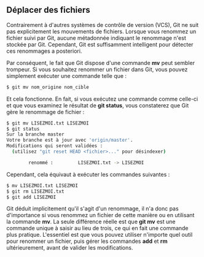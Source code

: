 ## Déplacer des fichiers

Contrairement à d'autres systèmes de contrôle de version (VCS), Git ne suit pas explicitement les mouvements de fichiers. Lorsque vous renommez un fichier suivi par Git, aucune métadonnée indiquant le renommage n'est stockée par Git. Cependant, Git est suffisamment intelligent pour détecter ces renommages a posteriori.

Par conséquent, le fait que Git dispose d'une commande **mv** peut sembler trompeur. Si vous souhaitez renommer un fichier dans Git, vous pouvez simplement exécuter une commande telle que :

```bash
$ git mv nom_origine nom_cible
```

Et cela fonctionne. En fait, si vous exécutez une commande comme celle-ci et que vous examinez le résultat de **git status**, vous constaterez que Git gère le renommage de fichier :

```bash
$ git mv LISEZMOI.txt LISEZMOI
$ git status
Sur la branche master
Votre branche est à jour avec 'origin/master'.
Modifications qui seront validées :
  (utilisez "git reset HEAD <fichier>..." pour désindexer)

        renommé :         LISEZMOI.txt -> LISEZMOI
```

Cependant, cela équivaut à exécuter les commandes suivantes :

```bash
$ mv LISEZMOI.txt LISEZMOI
$ git rm LISEZMOI.txt
$ git add LISEZMOI
```

Git déduit implicitement qu'il s'agit d'un renommage, il n'a donc pas d'importance si vous renommez un fichier de cette manière ou en utilisant la commande **mv**. La seule différence réelle est que **git mv** est une commande unique à saisir au lieu de trois, ce qui en fait une commande plus pratique. L'essentiel est que vous pouvez utiliser n'importe quel outil pour renommer un fichier, puis gérer les commandes **add** et **rm** ultérieurement, avant de valider les modifications.